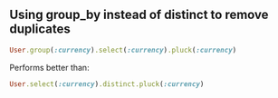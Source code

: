 ## Using group_by instead of distinct to remove duplicates

```ruby
User.group(:currency).select(:currency).pluck(:currency)
```

Performs better than:

```ruby
User.select(:currency).distinct.pluck(:currency)
```
